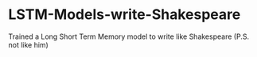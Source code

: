 # LSTM-Models-write-Shakespeare
Trained a Long Short Term Memory model to write like Shakespeare (P.S. not like him)
